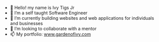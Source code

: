 - 👋 Hello! my name is Ivy Tigs Jr
- 👀 I’m a self taught Software Engineer
- 🌱 I’m currently building websites and web applications for individuals and businesses
- 💞️ I’m looking to collaborate with a mentor
- 📫 My portfolio: www.gardenofivy.com

<!---
VyChain94/VyChain94 is a ✨ special ✨ repository because its `README.md` (this file) appears on your GitHub profile.
You can click the Preview link to take a look at your changes.
--->
